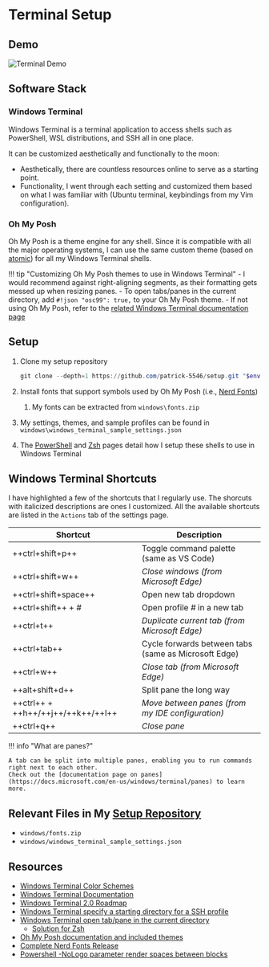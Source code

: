 # Terminal Setup

## Demo

![Terminal Demo](../../assets/terminal_demo.gif)

## Software Stack

### Windows Terminal

Windows Terminal is a terminal application to access shells such as PowerShell, WSL distributions, and SSH all in one place.

It can be customized aesthetically and functionally to the moon:

- Aesthetically, there are countless resources online to serve as a starting point.
- Functionality, I went through each setting and customized them based on what I was familiar with (Ubuntu terminal, keybindings from my Vim configuration).

### Oh My Posh

Oh My Posh is a theme engine for any shell. Since it is compatible with all the major operating systems,
I can use the same custom theme (based on [atomic](https://ohmyposh.dev/docs/themes#atomic))
for all my Windows Terminal shells.

!!! tip "Customizing Oh My Posh themes to use in Windows Terminal"
    - I would recommend against right-aligning segments, as their formatting gets messed up when resizing panes.
    - To open tabs/panes in the current directory, add `#!json "osc99": true,` to your Oh My Posh theme.
        - If not using Oh My Posh, refer to the [related Windows Terminal documentation page](https://docs.microsoft.com/en-us/windows/terminal/tutorials/new-tab-same-directory)

## Setup

1. Clone my setup repository

    ``` powershell
    git clone --depth=1 https://github.com/patrick-5546/setup.git "$env:USERPROFILE\git_projects\.setup"
    ```

2. Install fonts that support symbols used by Oh My Posh (i.e., [Nerd Fonts](https://www.nerdfonts.com/font-downloads))
    1. My fonts can be extracted from `windows\fonts.zip`

3. My settings, themes, and sample profiles can be found in `windows\windows_terminal_sample_settings.json`

4. The [PowerShell](./powershell.md) and [Zsh](./zsh.md) pages detail how I setup these shells to use in Windows Terminal

## Windows Terminal Shortcuts

I have highlighted a few of the shortcuts that I regularly use. The shorcuts with italicized descriptions are ones I customized.
All the available shortcuts are listed in the `Actions` tab of the settings page.

| Shortcut     | Description                          |
| ----------- | ------------------------------------ |
| ++ctrl+shift+p++ | Toggle command palette (same as VS Code) |
| ++ctrl+shift+w++ | *Close windows (from Microsoft Edge)* |
| ++ctrl+shift+space++ | Open new tab dropdown |
| ++ctrl+shift++ + *#* | Open profile *#* in a new tab |
| ++ctrl+t++ | *Duplicate current tab (from Microsoft Edge)* |
| ++ctrl+tab++ | Cycle forwards between tabs (same as Microsoft Edge) |
| ++ctrl+w++ | *Close tab (from Microsoft Edge)* |
| ++alt+shift+d++ | Split pane the long way |
| ++ctrl++ + ++h++/++j++/++k++/++l++ | *Move between panes (from my IDE configuration)* |
| ++ctrl+q++ | *Close pane* |

!!! info "What are panes?"

    A tab can be split into multiple panes, enabling you to run commands right next to each other.
    Check out the [documentation page on panes](https://docs.microsoft.com/en-us/windows/terminal/panes) to learn more.

## Relevant Files in My [Setup Repository](https://github.com/patrick-5546/setup)

- `windows/fonts.zip`
- `windows/windows_terminal_sample_settings.json`

## Resources

- [Windows Terminal Color Schemes](https://www.thomasmaurer.ch/2020/06/my-windows-terminal-color-schemes/)
- [Windows Terminal Documentation](https://docs.microsoft.com/en-us/windows/terminal/)
- [Windows Terminal 2.0 Roadmap](https://github.com/microsoft/terminal/blob/main/doc/terminal-v2-roadmap.md)
- [Windows Terminal specify a starting directory for a SSH profile](https://docs.microsoft.com/en-us/windows/terminal/tutorials/ssh#specify-starting-directory)
- [Windows Terminal open tab/pane in the current directory](https://docs.microsoft.com/en-us/windows/terminal/tutorials/new-tab-same-directory)
    - [Solution for Zsh](https://github.com/microsoft/terminal/issues/3158#issuecomment-986826132)
- [Oh My Posh documentation and included themes](https://ohmyposh.dev/docs)
- [Complete Nerd Fonts Release](https://github.com/ryanoasis/nerd-fonts/releases/tag/v2.1.0)
- [Powershell -NoLogo parameter render spaces between blocks](https://github.com/JanDeDobbeleer/oh-my-posh/issues/172#issuecomment-912132691)

